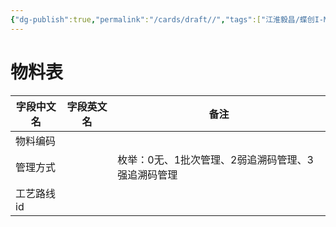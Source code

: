 ```yaml
---
{"dg-publish":true,"permalink":"/cards/draft//","tags":["江淮毅昌/蝶创I-MES/MES"]}
---
```



# 物料表

| **字段中文名** | **字段英文名** | **备注**                      |
| --------- | --------- | --------------------------- |
| 物料编码      |           |                             |
| 管理方式      |           | 枚举：0无、1批次管理、2弱追溯码管理、3强追溯码管理 |
| 工艺路线id    |           |                             |
